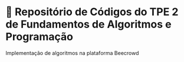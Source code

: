 # 👋 Repositório de Códigos do TPE 2 de Fundamentos de Algoritmos e Programação

<p> Implementação de algoritmos na plataforma Beecrowd 



